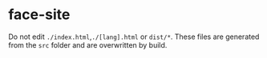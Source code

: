 face-site
=========

Do not edit ``./index.html``,``./[lang].html`` or ``dist/*``. 
These files are generated from the ``src`` folder and are overwritten by build.
